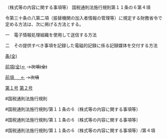 （株式等の内容に関する事項等）
国税通則法施行規則第１１条の６第４項

令第三十条の八第二項（振替機関の加入者情報の管理等）に規定する財務省令で定める方法は、次に掲げる方法とする。

一　電子情報処理組織を使用して送信する方法

二　その提供すべき事項を記録した電磁的記録に係る記録媒体を交付する方法

[条(全)](国税通則法施行規則＿第１１条の６_.md)

[前項(全)←](国税通則法施行規則＿第１１条の６第３項_.md)  ~~→次項(全)~~

[前項 　 ←](国税通則法施行規則＿第１１条の６第３項.md)  ~~→次項~~

[第１号](国税通則法施行規則＿第１１条の６第４項第１号.md)  [第２号](国税通則法施行規則＿第１１条の６第４項第２号.md)  

#国税通則法施行規則

#国税通則法施行規則/第１１条の６（株式等の内容に関する事項等）

#国税通則法施行規則/第１１条の６（株式等の内容に関する事項等）

#国税通則法施行規則/第１１条の６（株式等の内容に関する事項等）/第４項

